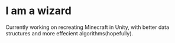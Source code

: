 # I am a wizard

Currently working on recreating Minecraft in Unity, with better data structures and more effecient algorithms(hopefully).
